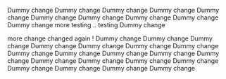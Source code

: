Dummy change
Dummy change
Dummy change
Dummy change
Dummy change
Dummy change
Dummy change
Dummy change
Dummy change
Dummy change
more testing .. 
testing
Dummy change

more change
changed again !
Dummy change
Dummy change
Dummy change
Dummy change
Dummy change
Dummy change
Dummy change
Dummy change
Dummy change
Dummy change
Dummy change
Dummy change
Dummy change
Dummy change
Dummy change
Dummy change
Dummy change
Dummy change
Dummy change
Dummy change
